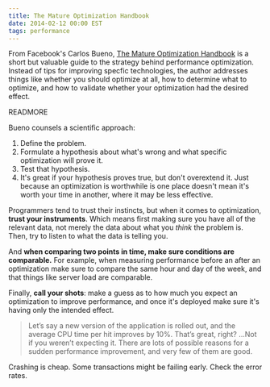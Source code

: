 ```yaml
---
title: The Mature Optimization Handbook
date: 2014-02-12 00:00 EST
tags: performance
---
```


From Facebook's Carlos Bueno, [The Mature Optimization Handbook](https://www.facebook.com/notes/facebook-engineering/the-mature-optimization-handbook/10151784131623920) is a short but valuable guide to the strategy behind performance optimization. Instead of tips for improving specfic technologies, the author addresses things like whether you should optimize at all, how to determine what to optimize, and how to validate whether your optimization had the desired effect.

READMORE

Bueno counsels a scientific approach:

1. Define the problem.
2. Formulate a hypothesis about what's wrong and what specific optimization will prove it.
3. Test that hypothesis.
4. It's great if your hypothesis proves true, but don't overextend it. Just because an optimization is worthwhile is one place doesn't mean it's worth your time in another, where it may be less effective.

Programmers tend to trust their instincts, but when it comes to optimization, **trust your instruments**. Which means first making sure you have all of the relevant data, not merely the data about what you *think* the problem is. Then, try to listen to what the data is telling you.

And **when comparing two points in time, make sure conditions are comparable.** For example, when measuring performance before an after an optimization make sure to compare the same hour and day of the week, and that things like server load are comparable.

Finally, **call your shots**: make a guess as to how much you expect an optimization to improve performance, and once it's deployed make sure it's having only the intended effect.

> Let’s say a new version of the application is rolled out, and the average CPU time per hit improves by 10%. That’s great, right? ...Not if you weren’t expecting it. There are lots of possible reasons for a sudden performance improvement, and very few of them are good.

Crashing is cheap. Some transactions might be failing early. Check the error rates.
